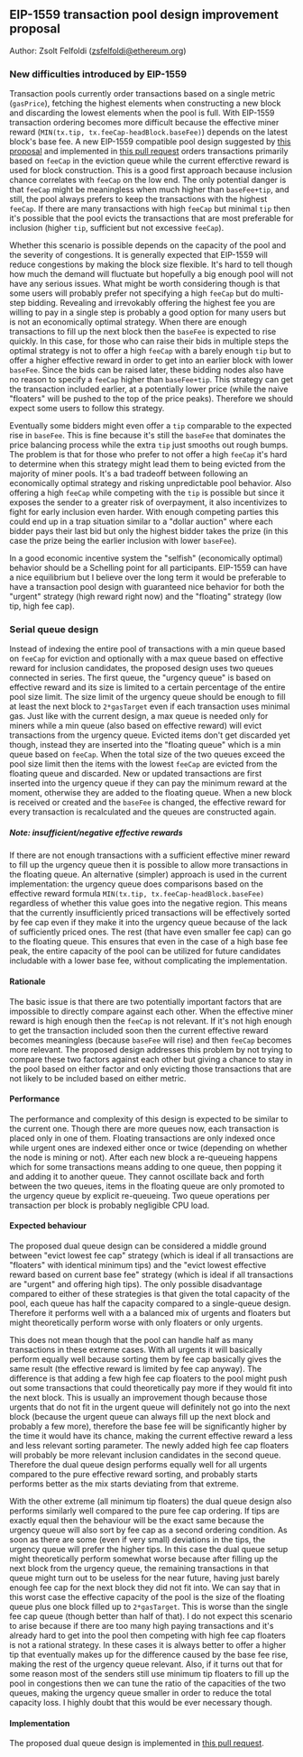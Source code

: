 ## EIP-1559 transaction pool design improvement proposal

Author: Zsolt Felfoldi (zsfelfoldi@ethereum.org)

### New difficulties introduced by EIP-1559

Transaction pools currently order transactions based on a single metric (`gasPrice`), fetching the highest elements when constructing a new block and discarding the lowest elements when the pool is full. With EIP-1559 transaction ordering becomes more difficult because the effective miner reward (`MIN(tx.tip, tx.feeCap-headBlock.baseFee)`) depends on the latest block's base fee. A new EIP-1559 compatible pool design suggested by [this proposal](https://hackmd.io/@adietrichs/1559-transaction-sorting) and implemented in [this pull request](https://github.com/ethereum/go-ethereum/pull/22791) orders transactions primarily based on `feeCap` in the eviction queue while the current efferctive reward is used for block construction. This is a good first approach because inclusion chance correlates with `feeCap` on the low end. The only potential danger is that `feeCap` might be meaningless when much higher than `baseFee+tip`, and still, the pool always prefers to keep the transactions with the highest `feeCap`. If there are many transactions with high `feeCap` but minimal `tip` then it's possible that the pool evicts the transactions that are most preferable for inclusion (higher `tip`, sufficient but not excessive `feeCap`).

Whether this scenario is possible depends on the capacity of the pool and the severity of congestions. It is generally expected that EIP-1559 will reduce congestions by making the block size flexible. It's hard to tell though how much the demand will fluctuate but hopefully a big enough pool will not have any serious issues. What might be worth considering though is that some users will probably prefer not specifying a high `feeCap` but do multi-step bidding. Revealing and irrevokably offering the highest fee you are willing to pay in a single step is probably a good option for many users but is not an economically optimal strategy. When there are enough transactions to fill up the next block then the `baseFee` is expected to rise quickly. In this case, for those who can raise their bids in multiple steps the optimal strategy is not to offer a high `feeCap` with a barely enough `tip` but to offer a higher effective reward in order to get into an earlier block with lower `baseFee`. Since the bids can be raised later, these bidding nodes also have no reason to specify a `feeCap` higher than `baseFee+tip`. This strategy can get the transaction included earlier, at a potentially lower price (while the naive "floaters" will be pushed to the top of the price peaks). Therefore we should expect some users to follow this strategy.

Eventually some bidders might even offer a `tip` comparable to the expected rise in `baseFee`. This is fine because it's still the `baseFee` that dominates the price balancing process while the extra `tip` just smooths out rough bumps. The problem is that for those who prefer to not offer a high `feeCap` it's hard to determine when this strategy might lead them to being evicted from the majority of miner pools. It's a bad tradeoff between following an economically optimal strategy and risking unpredictable pool behavior. Also offering a high `feeCap` while competing with the `tip` is possible but since it exposes the sender to a greater risk of overpayment, it also incentivizes to fight for early inclusion even harder. With enough competing parties this could end up in a trap situation similar to a "dollar auction" where each bidder pays their last bid but only the highest bidder takes the prize (in this case the prize being the earlier inclusion with lower `baseFee`).

In a good economic incentive system the "selfish" (economically optimal) behavior should be a Schelling point for all participants. EIP-1559 can have a nice equilibrium but I believe over the long term it would be preferable to have a transaction pool design with guaranteed nice behavior for both the "urgent" strategy (high reward right now) and the "floating" strategy (low tip, high fee cap).

### Serial queue design

Instead of indexing the entire pool of transactions with a min queue based on `feeCap` for eviction and optionally with a max queue based on effective reward for inclusion candidates, the proposed design uses two queues connected in series. The first queue, the "urgency queue" is based on effective reward and its size is limited to a certain percentage of the entire pool size limit. The size limit of the urgency queue should be enough to fill at least the next block to `2*gasTarget` even if each transaction uses minimal gas. Just like with the current design, a max queue is needed only for miners while a min queue (also based on effective reward) will evict transactions from the urgency queue. Evicted items don't get discarded yet though, instead they are inserted into the "floating queue" which is a min queue based on `feeCap`. When the total size of the two queues exceed the pool size limit then the items with the lowest `feeCap` are evicted from the floating queue and discarded. New or updated transactions are first inserted into the urgency queue if they can pay the minimum reward at the moment, otherwise they are added to the floating queue. When a new block is received or created and the `baseFee` is changed, the effective reward for every transaction is recalculated and the queues are constructed again.

##### Note: insufficient/negative effective rewards

If there are not enough transactions with a sufficient effective miner reward to fill up the urgency queue then it is possible to allow more transactions in the floating queue. An alternative (simpler) approach is used in the current implementation: the urgency queue does comparisons based on the effective reward formula `MIN(tx.tip, tx.feeCap-headBlock.baseFee)` regardless of whether this value goes into the negative region. This means that the currently insufficiently priced transactions will be effectively sorted by fee cap even if they make it into the urgency queue because of the lack of sufficiently priced ones. The rest (that have even smaller fee cap) can go to the floating queue. This ensures that even in the case of a high base fee peak, the entire capacity of the pool can be utilized for future candidates includable with a lower base fee, without complicating the implementation.

#### Rationale

The basic issue is that there are two potentially important factors that are impossible to directly compare against each other. When the effective miner reward is high enough then the `feeCap` is not relevant. If it's not high enough to get the transaction included soon then the current effective reward becomes meaningless (because `baseFee` will rise) and then `feeCap` becomes more relevant. The proposed design addresses this problem by not trying to compare these two factors against each other but giving a chance to stay in the pool based on either factor and only evicting those transactions that are not likely to be included based on either metric.

#### Performance

The performance and complexity of this design is expected to be similar to the current one. Though there are more queues now, each transaction is placed only in one of them. Floating transactions are only indexed once while urgent ones are indexed either once or twice (depending on whether the node is mining or not). After each new block a re-queueing happens which for some transactions means adding to one queue, then popping it and adding it to another queue. They cannot oscillate back and forth between the two queues, items in the floating queue are only promoted to the urgency queue by explicit re-queueing. Two queue operations per transaction per block is probably negligible CPU load.

#### Expected behaviour

The proposed dual queue design can be considered a middle ground between "evict lowest fee cap" strategy (which is ideal if all transactions are "floaters" with identical minimum tips) and the "evict lowest effective reward based on current base fee" strategy (which is ideal if all transactions are "urgent" and offering high tips). The only possible disadvantage compared to either of these strategies is that given the total capacity of the pool, each queue has half the capacity compared to a single-queue design. Therefore it performs well with a a balanced mix of urgents and floaters but might theoretically perform worse with only floaters or only urgents.

This does not mean though that the pool can handle half as many transactions in these extreme cases. With all urgents it will basically perform equally well because sorting them by fee cap basically gives the same result (the effective reward is limited by fee cap anyway). The difference is that adding a few high fee cap floaters to the pool might push out some transactions that could theoretically pay more if they would fit into the next block. This is usually an improvement though because those urgents that do not fit in the urgent queue will definitely not go into the next block (because the urgent queue can always fill up the next block and probably a few more), therefore the base fee will be significantly higher by the time it would have its chance, making the current effective reward a less and less relevant sorting parameter. The newly added high fee cap floaters will probably be more relevant inclusion candidates in the second queue. Therefore the dual queue design performs equally well for all urgents compared to the pure effective reward sorting, and probably starts performs better as the mix starts deviating from that extreme.

With the other extreme (all minimum tip floaters) the dual queue design also performs similarly well compared to the pure fee cap ordering. If tips are exactly equal then the behaviour will be the exact same because the urgency queue will also sort by fee cap as a second ordering condition. As soon as there are some (even if very small) deviations in the tips, the urgency queue will prefer the higher tips. In this case the dual queue setup might theoretically perform somewhat worse because after filling up the next block from the urgency queue, the remaining transactions in that queue might turn out to be useless for the near future, having just barely enough fee cap for the next block they did not fit into. We can say that in this worst case the effective capacity of the pool is the size of the floating queue plus one block filled up to `2*gasTarget`. This is worse than the single fee cap queue (though better than half of that). I do not expect this scenario to arise because if there are too many high paying transactions and it's already hard to get into the pool then competing with high fee cap floaters is not a rational strategy. In these cases it is always better to offer a higher tip that eventually makes up for the difference caused by the base fee rise, making the rest of the urgency queue relevant. Also, if it turns out that for some reason most of the senders still use minimum tip floaters to fill up the pool in congestions then we can tune the ratio of the capacities of the two queues, making the urgency queue smaller in order to reduce the total capacity loss. I highly doubt that this would be ever necessary though.

#### Implementation

The proposed dual queue design is implemented in [this pull request](https://github.com/ethereum/go-ethereum/pull/22898).

